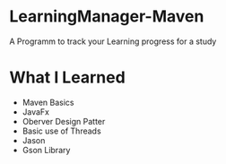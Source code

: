 # LearningManager-Maven
A Programm to track your Learning progress for a study


# What I Learned

+ Maven Basics
+ JavaFx
+ Oberver Design Patter
+ Basic use of Threads
+ Jason
+ Gson Library

